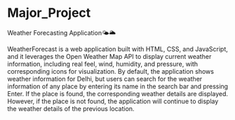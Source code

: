 # Major_Project
Weather Forecasting Application🌤🌥

WeatherForecast is a web application built with HTML, CSS, and JavaScript, and it leverages the Open Weather Map API to display current weather information, including real feel, wind, humidity, and pressure, with corresponding icons for visualization. By default, the application shows weather information for Delhi, but users can search for the weather information of any place by entering its name in the search bar and pressing Enter. If the place is found, the corresponding weather details are displayed. However, if the place is not found, the application will continue to display the weather details of the previous location.
